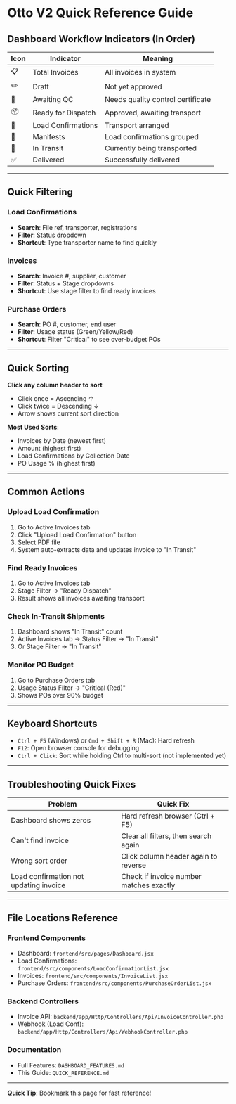 # Otto V2 Quick Reference Guide

## Dashboard Workflow Indicators (In Order)

| Icon | Indicator | Meaning |
|------|-----------|---------|
| 📋 | Total Invoices | All invoices in system |
| ✏️ | Draft | Not yet approved |
| 🔬 | Awaiting QC | Needs quality control certificate |
| 📦 | Ready for Dispatch | Approved, awaiting transport |
| 🚛 | Load Confirmations | Transport arranged |
| 📜 | Manifests | Load confirmations grouped |
| 🚚 | In Transit | Currently being transported |
| ✅ | Delivered | Successfully delivered |

---

## Quick Filtering

### Load Confirmations
- **Search**: File ref, transporter, registrations
- **Filter**: Status dropdown
- **Shortcut**: Type transporter name to find quickly

### Invoices
- **Search**: Invoice #, supplier, customer
- **Filter**: Status + Stage dropdowns
- **Shortcut**: Use stage filter to find ready invoices

### Purchase Orders
- **Search**: PO #, customer, end user
- **Filter**: Usage status (Green/Yellow/Red)
- **Shortcut**: Filter "Critical" to see over-budget POs

---

## Quick Sorting

**Click any column header to sort**
- Click once = Ascending ↑
- Click twice = Descending ↓
- Arrow shows current sort direction

**Most Used Sorts**:
- Invoices by Date (newest first)
- Amount (highest first)
- Load Confirmations by Collection Date
- PO Usage % (highest first)

---

## Common Actions

### Upload Load Confirmation
1. Go to Active Invoices tab
2. Click "Upload Load Confirmation" button
3. Select PDF file
4. System auto-extracts data and updates invoice to "In Transit"

### Find Ready Invoices
1. Go to Active Invoices tab
2. Stage Filter → "Ready Dispatch"
3. Result shows all invoices awaiting transport

### Check In-Transit Shipments
1. Dashboard shows "In Transit" count
2. Active Invoices tab → Status Filter → "In Transit"
3. Or Stage Filter → "In Transit"

### Monitor PO Budget
1. Go to Purchase Orders tab
2. Usage Status Filter → "Critical (Red)"
3. Shows POs over 90% budget

---

## Keyboard Shortcuts

- `Ctrl + F5` (Windows) or `Cmd + Shift + R` (Mac): Hard refresh
- `F12`: Open browser console for debugging
- `Ctrl + Click`: Sort while holding Ctrl to multi-sort (not implemented yet)

---

## Troubleshooting Quick Fixes

| Problem | Quick Fix |
|---------|-----------|
| Dashboard shows zeros | Hard refresh browser (Ctrl + F5) |
| Can't find invoice | Clear all filters, then search again |
| Wrong sort order | Click column header again to reverse |
| Load confirmation not updating invoice | Check if invoice number matches exactly |

---

## File Locations Reference

### Frontend Components
- Dashboard: `frontend/src/pages/Dashboard.jsx`
- Load Confirmations: `frontend/src/components/LoadConfirmationList.jsx`
- Invoices: `frontend/src/components/InvoiceList.jsx`
- Purchase Orders: `frontend/src/components/PurchaseOrderList.jsx`

### Backend Controllers
- Invoice API: `backend/app/Http/Controllers/Api/InvoiceController.php`
- Webhook (Load Conf): `backend/app/Http/Controllers/Api/WebhookController.php`

### Documentation
- Full Features: `DASHBOARD_FEATURES.md`
- This Guide: `QUICK_REFERENCE.md`

---

**Quick Tip**: Bookmark this page for fast reference!
